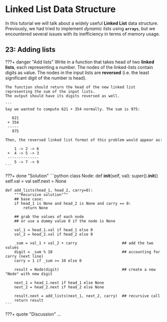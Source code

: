 # Linked List Data Structure

In this tutorial we will talk about a widely useful **Linked List** data structure.
Previously, we had tried to implement _dynamic lists_ using **`arrays`**, 
but we encountered several issues with its inefficiency in terms of memory usage.

























## 23: Adding lists

???+ danger "Add lists"
    Write in a function that takes head of two **linked lists**, 
    each representing a number. The nodes of the linked-lists contain digits as value.
    The nodes in the input lists are **reversed** 
    (i.e. the least significant digit of the number is head).

    The function should return the head of the new linked list 
    representing the sum of the input lists.
    The output should have its digits reversed as well.

    ```
    Say we wanted to compute 621 + 354 normally. The sum is 975:

       621
     + 354
     -----
       975

    Then, the reversed linked list format of this problem would appear as:

        1 -> 2 -> 6
     +  4 -> 5 -> 3
     --------------
        5 -> 7 -> 9
    ```

???+ done "Solution"
    ```python
    class Node:
        def __init__(self, val):
            super().__init__()
            self.val = val
            self.next = None

    def add_lists(head_1, head_2, carry=0):
        """Recursive solution"""
        ## base case:
        if head_1 is None and head_2 is None and carry == 0:
            return None

        ## grab the values of each node 
        ## or use a dummy value 0 if the node is None
        
        val_1 = head_1.val if head_1 else 0
        val_2 = head_2.val if head_2 else 0

        _sum = val_1 + val_2 + carry                    ## add the two values
        digit = _sum % 10                               ## accounting for carry (next line)
        carry = 1 if _sum >= 10 else 0

        result = Node(digit)                            ## create a new "Node" with new digit

        next_1 = head_1.next if head_1 else None
        next_2 = head_2.next if head_2 else None

        result.next = add_lists(next_1, next_2, carry)  ## recursive call
        return result
    ```

???+ quote "Discussion"
    ...
